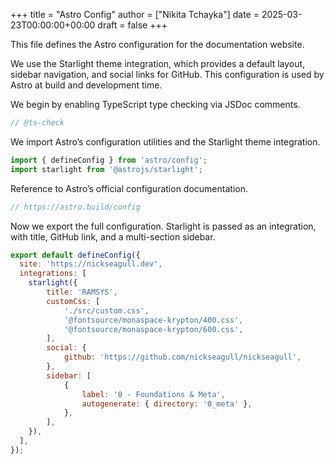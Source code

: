+++
title = "Astro Config"
author = ["Nikita Tchayka"]
date = 2025-03-23T00:00:00+00:00
draft = false
+++

This file defines the Astro configuration for the documentation website.

We use the Starlight theme integration, which provides a default layout, sidebar navigation, and social links for GitHub. This configuration is used by Astro at build and development time.

We begin by enabling TypeScript type checking via JSDoc comments.

```javascript
// @ts-check
```

We import Astro’s configuration utilities and the Starlight theme integration.

```javascript
import { defineConfig } from 'astro/config';
import starlight from '@astrojs/starlight';
```

Reference to Astro’s official configuration documentation.

```javascript
// https://astro.build/config
```

Now we export the full configuration. Starlight is passed as an integration, with title, GitHub link, and a multi-section sidebar.

```javascript
export default defineConfig({
  site: 'https://nickseagull.dev',
  integrations: [
    starlight({
        title: 'RAMSYS',
        customCss: [
            './src/custom.css',
            '@fontsource/monaspace-krypton/400.css',
            '@fontsource/monaspace-krypton/600.css',
        ],
        social: {
            github: 'https://github.com/nickseagull/nickseagull',
        },
        sidebar: [
            {
                label: '0 - Foundations & Meta',
                autogenerate: { directory: '0_meta' },
            },
        ],
    }),
  ],
});
```
